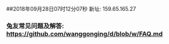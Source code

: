 ##2018年09月28日07时12分07秒 新址: 159.65.165.27
### 兔友常见问题及解答: https://github.com/wanggonging/d/blob/w/FAQ.md

